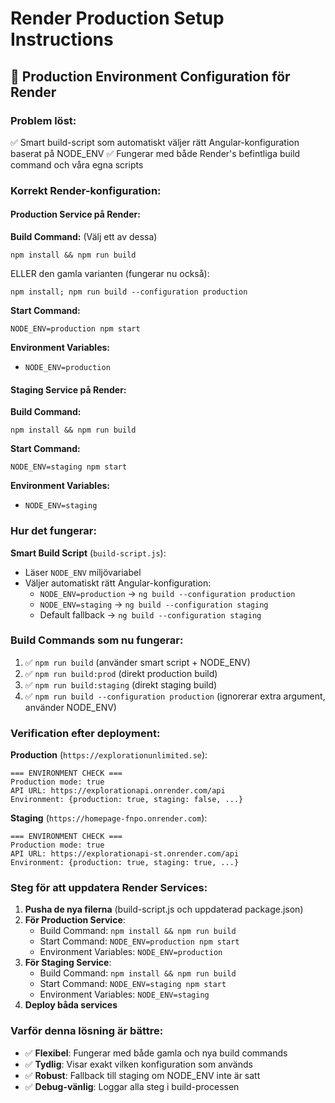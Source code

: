 # Render Production Setup Instructions

## 🚀 Production Environment Configuration för Render

### Problem löst:
✅ Smart build-script som automatiskt väljer rätt Angular-konfiguration baserat på NODE_ENV
✅ Fungerar med både Render's befintliga build command och våra egna scripts

### Korrekt Render-konfiguration:

#### **Production Service på Render:**

**Build Command:** (Välj ett av dessa)
```
npm install && npm run build
```
ELLER den gamla varianten (fungerar nu också):
```
npm install; npm run build --configuration production
```

**Start Command:**
```
NODE_ENV=production npm start
```

**Environment Variables:**
- `NODE_ENV=production`

#### **Staging Service på Render:**

**Build Command:**
```
npm install && npm run build
```

**Start Command:**
```
NODE_ENV=staging npm start
```

**Environment Variables:**
- `NODE_ENV=staging`

### Hur det fungerar:

**Smart Build Script** (`build-script.js`):
- Läser `NODE_ENV` miljövariabel
- Väljer automatiskt rätt Angular-konfiguration:
  - `NODE_ENV=production` → `ng build --configuration production`
  - `NODE_ENV=staging` → `ng build --configuration staging`
  - Default fallback → `ng build --configuration staging`

### Build Commands som nu fungerar:

1. ✅ `npm run build` (använder smart script + NODE_ENV)
2. ✅ `npm run build:prod` (direkt production build)
3. ✅ `npm run build:staging` (direkt staging build)
4. ✅ `npm run build --configuration production` (ignorerar extra argument, använder NODE_ENV)

### Verification efter deployment:

**Production** (`https://explorationunlimited.se`):
```
=== ENVIRONMENT CHECK ===
Production mode: true
API URL: https://explorationapi.onrender.com/api
Environment: {production: true, staging: false, ...}
```

**Staging** (`https://homepage-fnpo.onrender.com`):
```
=== ENVIRONMENT CHECK ===
Production mode: true
API URL: https://explorationapi-st.onrender.com/api  
Environment: {production: true, staging: true, ...}
```

### Steg för att uppdatera Render Services:

1. **Pusha de nya filerna** (build-script.js och uppdaterad package.json)
2. **För Production Service**:
   - Build Command: `npm install && npm run build`
   - Start Command: `NODE_ENV=production npm start`
   - Environment Variables: `NODE_ENV=production`
3. **För Staging Service**:
   - Build Command: `npm install && npm run build`
   - Start Command: `NODE_ENV=staging npm start`  
   - Environment Variables: `NODE_ENV=staging`
4. **Deploy båda services**

### Varför denna lösning är bättre:

- ✅ **Flexibel**: Fungerar med både gamla och nya build commands
- ✅ **Tydlig**: Visar exakt vilken konfiguration som används
- ✅ **Robust**: Fallback till staging om NODE_ENV inte är satt
- ✅ **Debug-vänlig**: Loggar alla steg i build-processen
